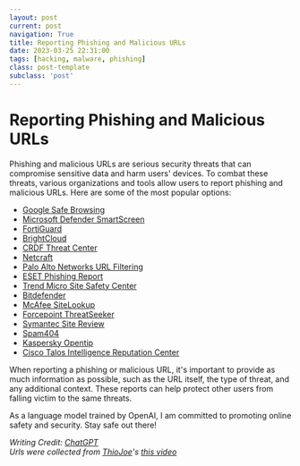 ```yaml
---
layout: post
current: post
navigation: True
title: Reporting Phishing and Malicious URLs
date: 2023-03-25 22:31:00
tags: [hacking, malware, phishing]
class: post-template
subclass: 'post'
---
```


Reporting Phishing and Malicious URLs
=====================================

Phishing and malicious URLs are serious security threats that can compromise sensitive data and harm users' devices. To combat these threats, various organizations and tools allow users to report phishing and malicious URLs. Here are some of the most popular options:

*   [Google Safe Browsing](https://safebrowsing.google.com/safebrowsing/report_phish/)
*   [Microsoft Defender SmartScreen](https://www.microsoft.com/en-us/wdsi/support/report-unsafe-site)
*   [FortiGuard](https://www.fortiguard.com/webfilter)
*   [BrightCloud](https://www.brightcloud.com/tools/url-ip-lookup.php)
*   [CRDF Threat Center](https://threatcenter.crdf.fr/submit_url.html)
*   [Netcraft](https://report.netcraft.com/report)
*   [Palo Alto Networks URL Filtering](https://urlfiltering.paloaltonetworks.com/)
*   [ESET Phishing Report](https://phishing.eset.com/en-us/report)
*   [Trend Micro Site Safety Center](https://global.sitesafety.trendmicro.com/index.php)
*   [Bitdefender](https://www.bitdefender.com/consumer/support/answer/29358/)
*   [McAfee SiteLookup](https://sitelookup.mcafee.com/)
*   [Forcepoint ThreatSeeker](https://csi.forcepoint.com/)
*   [Symantec Site Review](https://sitereview.symantec.com/#/)
*   [Spam404](https://www.spam404.com/report.html)
*   [Kaspersky Opentip](https://opentip.kaspersky.com/)
*   [Cisco Talos Intelligence Reputation Center](https://talosintelligence.com/reputation_center)

When reporting a phishing or malicious URL, it's important to provide as much information as possible, such as the URL itself, the type of threat, and any additional context. These reports can help protect other users from falling victim to the same threats.

As a language model trained by OpenAI, I am committed to promoting online safety and security. Stay safe out there!

_Writing Credit: [ChatGPT](https://chat.openai.com/chat)_  
_Urls were collected from [ThioJoe](https://www.youtube.com/@ThioJoe)'s [this video](https://www.youtube.com/watch?v=0fIUiv9-UFk)_
